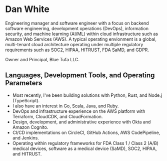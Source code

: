 # Dan White
Engineering manager and software engineer with a focus on backend software engineering, development operations (DevOps), information security, and machine learning (AI/ML) within cloud infrastructure such as Amazon Web Services (AWS).  A typical operating envionment is a global, multi-tenant cloud architecture operating under multiple regulatory requirements such as SOC2, HIPAA, HITRUST, FDA SaMD, and GDPR.

Owner and Principal, Blue Tufa LLC.  

## Languages, Development Tools, and Operating Parameters
- Most recently, I've been building solutions with Python, Rust, and Node.j (TypeScript).
- I also have an interest in Go, Scala, Java, and Ruby.
- DevOps and infrastructure experience on the AWS platform with Terraform, CloudCDK, and CloudFormation.
- Design, development, and administrative experience with Okta and Amazon Cognito.
- CI/CD implementations on CircleCI, GitHub Actions, AWS CodePipeline, and Jenkins.
- Operating within regulatory frameworks for FDA Class 1 / Class 2 (A/B) medical devices, software as a medical device (SaMD), SOC2, HIPAA, and HITRUST.
<!--
**BlueTufa/bluetufa** is a ✨ _special_ ✨ repository because its `README.md` (this file) appears on your GitHub profile.

Here are some ideas to get you started:

- 🔭 I’m currently working on ...
- 🌱 I’m currently learning ...
- 👯 I’m looking to collaborate on ...
- 🤔 I’m looking for help with ...
- 💬 Ask me about ...
- 📫 How to reach me: ...
- 😄 Pronouns: ...
- ⚡ Fun fact: ...
-->
